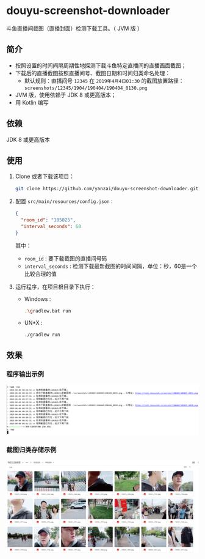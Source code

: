 # douyu-screenshot-downloader
斗鱼直播间截图（直播封面）检测下载工具。（ JVM 版 ）

## 简介

- 按照设置的时间间隔周期性地探测下载斗鱼特定直播间的直播画面截图；
- 下载后的直播截图按照直播间号、截图日期和时间归类命名处理：
  - 默认规则：直播间号 `12345` 在 `2019年4月4日01:30` 的截图放置路径： `screenshots/12345/1904/190404/190404_0130.png`
- JVM 版，使用依赖于 JDK 8 或更高版本；
- 用 Kotlin 编写

## 依赖

JDK 8 或更高版本

## 使用

1. Clone 或者下载该项目：

   ```bash
   git clone https://github.com/yanzai/douyu-screenshot-downloader.git
   ```

2. 配置 `src/main/resources/config.json` :

   ```json
   {
     "room_id": "105025",
     "interval_seconds": 60
   }
   ```

   其中：

   - `room_id` : 要下载截图的直播间号码
   - `interval_seconds` : 检测下载最新截图的时间间隔，单位：秒，60是一个比较合理的值

3. 运行程序，在项目根目录下执行：

   - Windows :

     ```bash
     .\gradlew.bat run
     ```

   - UN*X :

     ```bash
     ./gradlew run
     ```

## 效果

### 程序输出示例

![程序输出示例](attachments/example_out.png)

### 截图归类存储示例

![截图归类存储示例](attachments/example_archive.png)